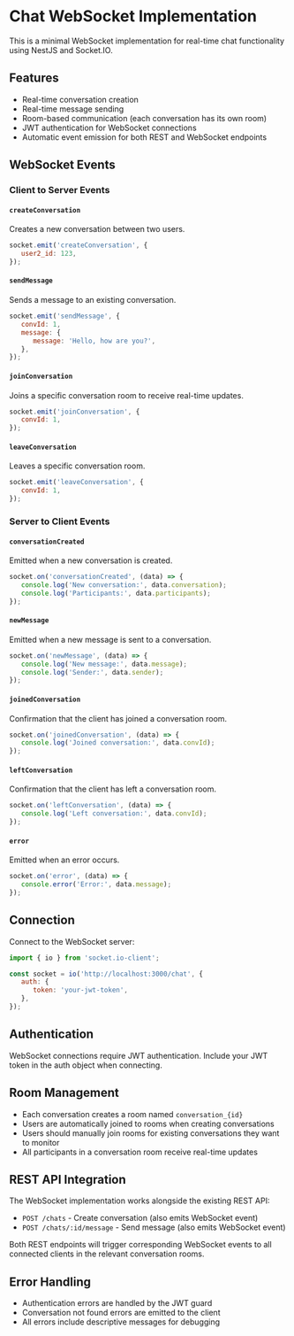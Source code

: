 # Chat WebSocket Implementation

This is a minimal WebSocket implementation for real-time chat functionality using NestJS and Socket.IO.

## Features

- Real-time conversation creation
- Real-time message sending
- Room-based communication (each conversation has its own room)
- JWT authentication for WebSocket connections
- Automatic event emission for both REST and WebSocket endpoints

## WebSocket Events

### Client to Server Events

#### `createConversation`

Creates a new conversation between two users.

```javascript
socket.emit('createConversation', {
   user2_id: 123,
});
```

#### `sendMessage`

Sends a message to an existing conversation.

```javascript
socket.emit('sendMessage', {
   convId: 1,
   message: {
      message: 'Hello, how are you?',
   },
});
```

#### `joinConversation`

Joins a specific conversation room to receive real-time updates.

```javascript
socket.emit('joinConversation', {
   convId: 1,
});
```

#### `leaveConversation`

Leaves a specific conversation room.

```javascript
socket.emit('leaveConversation', {
   convId: 1,
});
```

### Server to Client Events

#### `conversationCreated`

Emitted when a new conversation is created.

```javascript
socket.on('conversationCreated', (data) => {
   console.log('New conversation:', data.conversation);
   console.log('Participants:', data.participants);
});
```

#### `newMessage`

Emitted when a new message is sent to a conversation.

```javascript
socket.on('newMessage', (data) => {
   console.log('New message:', data.message);
   console.log('Sender:', data.sender);
});
```

#### `joinedConversation`

Confirmation that the client has joined a conversation room.

```javascript
socket.on('joinedConversation', (data) => {
   console.log('Joined conversation:', data.convId);
});
```

#### `leftConversation`

Confirmation that the client has left a conversation room.

```javascript
socket.on('leftConversation', (data) => {
   console.log('Left conversation:', data.convId);
});
```

#### `error`

Emitted when an error occurs.

```javascript
socket.on('error', (data) => {
   console.error('Error:', data.message);
});
```

## Connection

Connect to the WebSocket server:

```javascript
import { io } from 'socket.io-client';

const socket = io('http://localhost:3000/chat', {
   auth: {
      token: 'your-jwt-token',
   },
});
```

## Authentication

WebSocket connections require JWT authentication. Include your JWT token in the auth object when connecting.

## Room Management

- Each conversation creates a room named `conversation_{id}`
- Users are automatically joined to rooms when creating conversations
- Users should manually join rooms for existing conversations they want to monitor
- All participants in a conversation room receive real-time updates

## REST API Integration

The WebSocket implementation works alongside the existing REST API:

- `POST /chats` - Create conversation (also emits WebSocket event)
- `POST /chats/:id/message` - Send message (also emits WebSocket event)

Both REST endpoints will trigger corresponding WebSocket events to all connected clients in the relevant conversation rooms.

## Error Handling

- Authentication errors are handled by the JWT guard
- Conversation not found errors are emitted to the client
- All errors include descriptive messages for debugging
